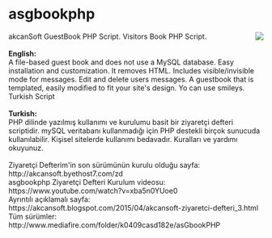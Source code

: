 # asgbookphp
<img src="https://1.bp.blogspot.com/--m5Tr5zU9j4/WCGGiMDZZ-I/AAAAAAABgxs/Xr92_zOCVGINcbKUC7V6Ik8h-aINBCS-QCPcBGAYYCw/s1600/ziyaretci_defteri.jpg" align="right">
akcanSoft GuestBook PHP Script. Visitors Book PHP Script.
<br><br>
<b>English:</b><br>
A file-based guest book and does not use a MySQL database. Easy installation and customization. It removes HTML. Includes visible/invisible mode for messages. Edit and delete users messages. A guestbook that is templated, easily modified to fit your site's design. Yo can use smileys. Turkish Script
<br><br>
<b>Turkish:</b><br>
PHP dilinde yazılmış kullanımı ve kurulumu basit bir ziyaretçi defteri scriptidir.
mySQL veritabanı kullanmadığı için PHP destekli birçok sunucuda kullanılabilir.
Kişisel sitelerde kullanımı bedavadır. Kuralları ve yardımı okuyunuz.
<br><br>
Ziyaretçi Defterim'in son sürümünün kurulu olduğu sayfa: http://akcansoft.byethost7.com/zd <br>
asgbookphp Ziyaretçi Defteri Kurulum videosu: https://www.youtube.com/watch?v=xba5n0YUoe0 <br>
Ayrıntılı açıklamalı sayfa: https://akcansoft.blogspot.com/2015/04/akcansoft-ziyaretci-defteri_3.html <br>
Tüm sürümler: http://www.mediafire.com/folder/k0409casd182e/asGbookPHP
